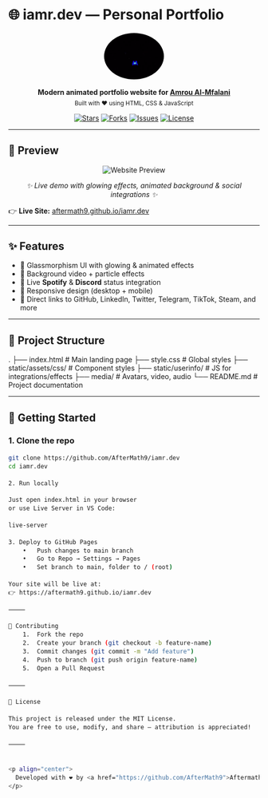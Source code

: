 
# 🌐 iamr.dev — Personal Portfolio

<p align="center">
  <img src="media/avatar.gif" width="120" style="border-radius:50%">
</p>

<p align="center">
  <b>Modern animated portfolio website for <a href="https://github.com/AfterMath9">Amrou Al-Mfalani</a></b><br>
  <sub>Built with ❤️ using HTML, CSS & JavaScript</sub>
</p>

<p align="center">
  <a href="https://github.com/AfterMath9/iamr.dev/stargazers"><img src="https://img.shields.io/github/stars/AfterMath9/iamr.dev?style=flat-square&color=ffcc00" alt="Stars"></a>
  <a href="https://github.com/AfterMath9/iamr.dev/network/members"><img src="https://img.shields.io/github/forks/AfterMath9/iamr.dev?style=flat-square&color=00bfff" alt="Forks"></a>
  <a href="https://github.com/AfterMath9/iamr.dev/issues"><img src="https://img.shields.io/github/issues/AfterMath9/iamr.dev?style=flat-square&color=ff6347" alt="Issues"></a>
  <a href="https://github.com/AfterMath9/iamr.dev/blob/main/LICENSE"><img src="https://img.shields.io/github/license/AfterMath9/iamr.dev?style=flat-square&color=32cd32" alt="License"></a>
</p>

---

## 📸 Preview

<p align="center">
  <img src="media/Glassy-Portfolio.png" alt="Website Preview" width="800">
</p>

<p align="center">
  <i>✨ Live demo with glowing effects, animated background & social integrations ✨</i>
</p>

👉 **Live Site:** [aftermath9.github.io/iamr.dev](https://aftermath9.github.io/iamr.dev)

---

## ✨ Features
- 🎨 Glassmorphism UI with glowing & animated effects  
- 🎥 Background video + particle effects  
- 🎵 Live **Spotify** & **Discord** status integration  
- 📱 Responsive design (desktop + mobile)  
- 🔗 Direct links to GitHub, LinkedIn, Twitter, Telegram, TikTok, Steam, and more  

---

## 📂 Project Structure

.
├── index.html              # Main landing page
├── style.css               # Global styles
├── static/assets/css/      # Component styles
├── static/userinfo/        # JS for integrations/effects
├── media/                  # Avatars, video, audio
└── README.md               # Project documentation

---

## 🚀 Getting Started

### 1. Clone the repo
```bash
git clone https://github.com/AfterMath9/iamr.dev
cd iamr.dev

2. Run locally

Just open index.html in your browser
or use Live Server in VS Code:

live-server

3. Deploy to GitHub Pages
	•	Push changes to main branch
	•	Go to Repo → Settings → Pages
	•	Set branch to main, folder to / (root)

Your site will be live at:
👉 https://aftermath9.github.io/iamr.dev

⸻

🤝 Contributing
	1.	Fork the repo
	2.	Create your branch (git checkout -b feature-name)
	3.	Commit changes (git commit -m "Add feature")
	4.	Push to branch (git push origin feature-name)
	5.	Open a Pull Request

⸻

📜 License

This project is released under the MIT License.
You are free to use, modify, and share — attribution is appreciated!

⸻


<p align="center">
  Developed with ❤️ by <a href="https://github.com/AfterMath9">Aftermath9</a>
</p>
